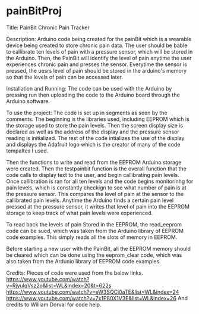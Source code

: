 # painBitProj

Title: PainBit Chronic Pain Tracker

Description: Arduino code being created for the painBit which is a wearable device being created to store chronic pain data. The user should be bable to callibrate ten levels of pain with a pressure sensor, which will be stored in the Arduino. Then, the PainBit will identify the level of pain anytime the user experiences chronic pain and presses the sensor. Everytime the sensor is pressed, the uesrs level of pain should be stored in the arduino's memory so that the levels of pain can be accessed later. 

Installation and Running: The code can be used with the Arduino by pressing run then uploading the code to the Arduino board through the Arduino software.


To use the project: The code is set up in segments as seen by the comments. The beginning is the libraries used, including EEPROM which is the storage used to store the pain levels. Then the screen display size is declared as well as the address of the display and the pressure sensor reading is initialized. The rest of the code intializes the use of the display and displays the Adafruit logo which is the creator of many of the code tempaltes I used. 

Then the functions to write and read from the EEPROM Arduino storage were created. Then the testpainbit function is the overall function that the code calls to display text to the user, and begin callibrating pain levels. Once callibration is ran for all ten levels and the code begins monitorinhg for pain levels, which is constantly checkign to see what number of pain is at the pressure sensor. This compares the level of pain at the sensor to the callibrated pain levels. Anytime the Arduino finds a certain pain level pressed at the pressure sensor, it writes that level of pain into the EEPROM storage to keep track of what pain levels were experienced. 

To read back the levels of pain Stored in the EEPROM, the read_eeprom code can be sued, which was taken from the Arduino library of EEPROM code examples. This simply reads all the slots of memory in EEPROM.

Before starting a new user with the PainBit, all the EEPROM memory should be cleared which can be done using the eeprom_clear code, which was also taken from the Ardunio library of EEPROM code examples.

Credits: Pieces of code were used from the below links. 
https://www.youtube.com/watch?v=RjyulqVsz2o&list=WL&index=20&t=622s 
https://www.youtube.com/watch?v=eW3SQCi0aTE&list=WL&index=24
https://www.youtube.com/watch?v=7x1P80X1V3E&list=WL&index=26 
And credits to William Dorval for code help. 
